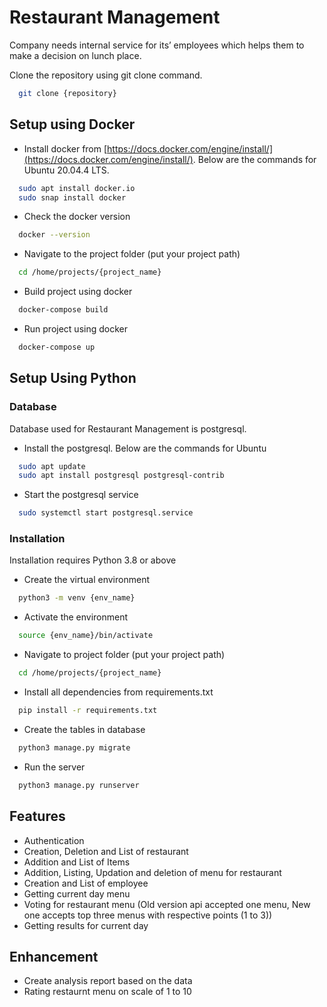 # Restaurant Management

Company needs internal service for its’ employees which helps them to make a decision
on lunch place.

Clone the repository using git clone command.
```bash
  git clone {repository}
```
## Setup using Docker
- Install docker from [https://docs.docker.com/engine/install/](https://docs.docker.com/engine/install/). Below are the commands for Ubuntu 20.04.4 LTS.
```bash
  sudo apt install docker.io
  sudo snap install docker
```
- Check the docker version
```bash
  docker --version
```
- Navigate to the project folder (put your project path)
```bash
  cd /home/projects/{project_name}
```
- Build project using docker
```bash
  docker-compose build
```
- Run project using docker
```bash
  docker-compose up
```
## Setup Using Python

### Database

Database used for Restaurant Management is postgresql.
- Install the postgresql. Below are the commands for Ubuntu
```bash
  sudo apt update
  sudo apt install postgresql postgresql-contrib
```
- Start the postgresql service
```bash
  sudo systemctl start postgresql.service
```

### Installation

Installation requires Python 3.8 or above

* Create the virtual environment
```bash
  python3 -m venv {env_name}
```
* Activate the environment
```bash
  source {env_name}/bin/activate
```
* Navigate to project folder (put your project path)
```bash
  cd /home/projects/{project_name}
```
* Install all dependencies from requirements.txt
```bash
  pip install -r requirements.txt
```
* Create the tables in database
```bash
  python3 manage.py migrate
```
* Run the server
```bash
  python3 manage.py runserver
```
## Features

- Authentication
- Creation, Deletion and List of restaurant
- Addition and List of Items
- Addition, Listing, Updation and deletion of menu for restaurant
- Creation and List of employee
- Getting current day menu
- Voting for restaurant menu (Old version api accepted one menu, New one accepts top three menus with respective points (1 to 3))
- Getting results for current day

## Enhancement

- Create analysis report based on the data
- Rating restaurnt menu on scale of 1 to 10